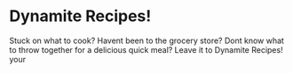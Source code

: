 # Dynamite Recipes!
Stuck on what to cook? Havent been to the grocery store? 
Dont know what to throw together for a delicious quick meal? 
Leave it to Dynamite Recipes! your 